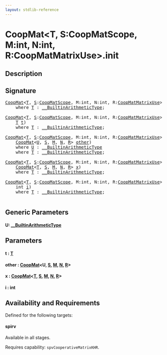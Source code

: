```yaml
---
layout: stdlib-reference
---
```


# CoopMat\<T, S:CoopMatScope, M:int, N:int, R:CoopMatMatrixUse\>\.init

## Description





## Signature 

<pre>
<a href="../index.html" class="code_type">CoopMat</a>&lt;<a href="../index.html#typeparam-T" class="code_type">T</a>, <a href="../index.html#decl-S" class="code_var">S</a>:<a href="../../coopmatscope-047/index.html" class="code_type">CoopMatScope</a>, M:<span class="code_keyword">int</span>, N:<span class="code_keyword">int</span>, R:<a href="../../coopmatmatrixuse-047d/index.html" class="code_type">CoopMatMatrixUse</a>&gt;.<a href=".html">init</a>()
    <span class='code_keyword'>where</span> <a href="../index.html#typeparam-T" class="code_type">T</a> : <a href="../../../interfaces/0_builtinarithmetictype-029j/index.html" class="code_type">__BuiltinArithmeticType</a>;

<a href="../index.html" class="code_type">CoopMat</a>&lt;<a href="../index.html#typeparam-T" class="code_type">T</a>, <a href="../index.html#decl-S" class="code_var">S</a>:<a href="../../coopmatscope-047/index.html" class="code_type">CoopMatScope</a>, M:<span class="code_keyword">int</span>, N:<span class="code_keyword">int</span>, R:<a href="../../coopmatmatrixuse-047d/index.html" class="code_type">CoopMatMatrixUse</a>&gt;.<a href=".html">init</a>(
    <a href="../index.html#typeparam-T" class="code_type">T</a> <a href=".html#decl-t" class="code_param">t</a>)
    <span class='code_keyword'>where</span> <a href="../index.html#typeparam-T" class="code_type">T</a> : <a href="../../../interfaces/0_builtinarithmetictype-029j/index.html" class="code_type">__BuiltinArithmeticType</a>;

<a href="../index.html" class="code_type">CoopMat</a>&lt;<a href="../index.html#typeparam-T" class="code_type">T</a>, <a href="../index.html#decl-S" class="code_var">S</a>:<a href="../../coopmatscope-047/index.html" class="code_type">CoopMatScope</a>, M:<span class="code_keyword">int</span>, N:<span class="code_keyword">int</span>, R:<a href="../../coopmatmatrixuse-047d/index.html" class="code_type">CoopMatMatrixUse</a>&gt;.<a href=".html">init</a>&lt;<a href=".html#typeparam-U" class="code_type">U</a>&gt;(
    <a href="../index.html" class="code_type">CoopMat</a>&lt;<a href=".html#typeparam-U" class="code_type">U</a>, <a href="../index.html#decl-S" class="code_var">S</a>, <a href="../index.html#decl-M" class="code_var">M</a>, <a href="../index.html#decl-N" class="code_var">N</a>, <a href="../index.html#decl-R" class="code_var">R</a>&gt; <a href=".html#decl-other" class="code_param">other</a>)
    <span class='code_keyword'>where</span> <a href=".html#typeparam-U" class="code_type">U</a> : <a href="../../../interfaces/0_builtinarithmetictype-029j/index.html" class="code_type">__BuiltinArithmeticType</a>
    <span class='code_keyword'>where</span> <a href="../index.html#typeparam-T" class="code_type">T</a> : <a href="../../../interfaces/0_builtinarithmetictype-029j/index.html" class="code_type">__BuiltinArithmeticType</a>;

<a href="../index.html" class="code_type">CoopMat</a>&lt;<a href="../index.html#typeparam-T" class="code_type">T</a>, <a href="../index.html#decl-S" class="code_var">S</a>:<a href="../../coopmatscope-047/index.html" class="code_type">CoopMatScope</a>, M:<span class="code_keyword">int</span>, N:<span class="code_keyword">int</span>, R:<a href="../../coopmatmatrixuse-047d/index.html" class="code_type">CoopMatMatrixUse</a>&gt;.<a href=".html">init</a>(
    <a href="../index.html" class="code_type">CoopMat</a>&lt;<a href="../index.html#typeparam-T" class="code_type">T</a>, <a href="../index.html#decl-S" class="code_var">S</a>, <a href="../index.html#decl-M" class="code_var">M</a>, <a href="../index.html#decl-N" class="code_var">N</a>, <a href="../index.html#decl-R" class="code_var">R</a>&gt; <a href=".html#decl-x" class="code_param">x</a>)
    <span class='code_keyword'>where</span> <a href="../index.html#typeparam-T" class="code_type">T</a> : <a href="../../../interfaces/0_builtinarithmetictype-029j/index.html" class="code_type">__BuiltinArithmeticType</a>;

<a href="../index.html" class="code_type">CoopMat</a>&lt;<a href="../index.html#typeparam-T" class="code_type">T</a>, <a href="../index.html#decl-S" class="code_var">S</a>:<a href="../../coopmatscope-047/index.html" class="code_type">CoopMatScope</a>, M:<span class="code_keyword">int</span>, N:<span class="code_keyword">int</span>, R:<a href="../../coopmatmatrixuse-047d/index.html" class="code_type">CoopMatMatrixUse</a>&gt;.<a href=".html">init</a>(
    <span class="code_keyword">int</span> <a href=".html#decl-i" class="code_param">i</a>)
    <span class='code_keyword'>where</span> <a href="../index.html#typeparam-T" class="code_type">T</a> : <a href="../../../interfaces/0_builtinarithmetictype-029j/index.html" class="code_type">__BuiltinArithmeticType</a>;

</pre>

## Generic Parameters

####  <a id="typeparam-U"></a>U: [\_\_BuiltinArithmeticType](../../../interfaces/0_builtinarithmetictype-029j/index.html)

## Parameters

####  <a id="decl-t"></a>t  : [T](../index.html#typeparam-T)
####  <a id="decl-other"></a>other  : [CoopMat](../index.html)\<U, [S](../index.html#decl-S), [M](../index.html#decl-M), [N](../index.html#decl-N), [R](../index.html#decl-R)\>
####  <a id="decl-x"></a>x  : [CoopMat](../index.html)\<[T](../index.html#typeparam-T), [S](../index.html#decl-S), [M](../index.html#decl-M), [N](../index.html#decl-N), [R](../index.html#decl-R)\>
####  <a id="decl-i"></a>i  : int

## Availability and Requirements

Defined for the following targets:

#### spirv
Available in all stages.

Requires capability: `spvCooperativeMatrixKHR`.


